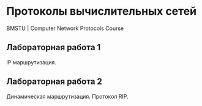 # Протоколы вычислительных сетей
BMSTU | Computer Network Protocols Course

## Лабораторная работа 1
IP маршрутизация.

## Лабораторная работа 2
Динамическая маршрутизация. Протокол RIP.
